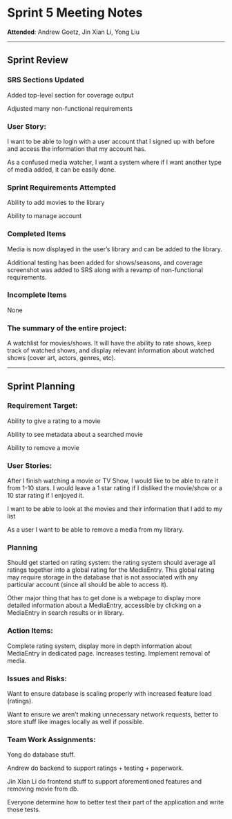 # Sprint 5 Meeting Notes

**Attended**: Andrew Goetz, Jin Xian Li, Yong Liu

***

## Sprint Review

### SRS Sections Updated

Added top-level section for coverage output

Adjusted many non-functional requirements
 
###  User Story:
 
I want to be able to login with a user account that I signed up with before and access the information that my account has.

As a confused media watcher, I want a system where if I want another type of media added, it can be easily done.

### Sprint Requirements Attempted

Ability to add movies to the library

Ability to manage account

### Completed Items

Media is now displayed in the user’s library and can be added to the library.

Additional testing has been added for shows/seasons, and coverage screenshot was added to SRS along with a revamp of non-functional requirements.

### Incomplete Items

None

### The summary of the entire project:

A watchlist for movies/shows. It will have the ability to rate shows, keep track of watched shows, and display relevant information about watched shows (cover art, actors, genres, etc).

***

## Sprint Planning

### Requirement Target:

Ability to give a rating to a movie

Ability to see metadata about a searched movie

Ability to remove a movie

### User Stories:

After I finish watching a movie or TV Show, I would like to be able to rate it from 1-10 stars. I would leave a 1 star rating if I disliked the movie/show or a 10 star rating if I enjoyed it.

I want to be able to look at the movies and their information that I add to my list

As a user I want to be able to remove a media from my library.

### Planning

Should get started on rating system: the rating system should average all ratings together into a global rating for the MediaEntry. This global rating may require storage in the database that is not associated with any particular account (since all should be able to access it).

Other major thing that has to get done is a webpage to display more detailed information about a MediaEntry, accessible by clicking on a MediaEntry in search results or in library.

### Action Items:

Complete rating system, display more in depth information about MediaEntry in dedicated page. Increases testing. Implement removal of media.

### Issues and Risks:

Want to ensure database is scaling properly with increased feature load (ratings).

Want to ensure we aren’t making unnecessary network requests, better to store stuff like images locally as well if possible.

### Team Work Assignments:

Yong do database stuff.

Andrew do backend to support ratings + testing + paperwork.

Jin Xian Li do frontend stuff to support aforementioned features and removing movie from db.

Everyone determine how to better test their part of the application and write those tests.

